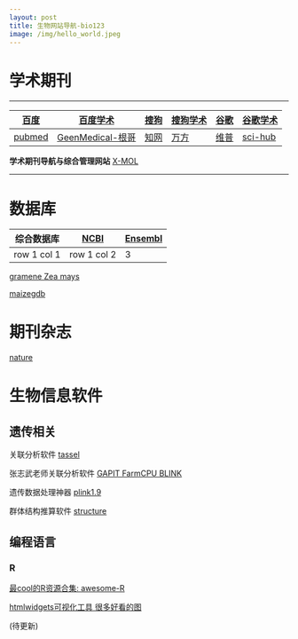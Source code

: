 ```yaml
---
layout: post
title: 生物网站导航-bio123
image: /img/hello_world.jpeg
---
```



# 学术期刊
---

[百度](https://www.baidu.com/) | [百度学术](https://xueshu.baidu.com/)|[搜狗](https://www.sogou.com/)|[搜狗学术](http://scholar.sogou.com/)|[谷歌](https://www.google.com.hk/)|[谷歌学术](https://scholar.google.com/)
---|---|---|---|---|---
[pubmed](https://www.ncbi.nlm.nih.gov/pubmed/) |[GeenMedical-根哥](https://www.geenmedical.com/)|[知网](http://www.cnki.net/)|[万方](http://g.wanfangdata.com.cn/)|[维普](http://www.cqvip.com/)|[sci-hub](http://www.sci-hub.tw/)

**学术期刊导航与综合管理网站** [X-MOL](https://www.x-mol.com/)

---


# 数据库


综合数据库 | [NCBI](https://www.ncbi.nlm.nih.gov)|[Ensembl](http://asia.ensembl.org/index.html)
---|---|---
row 1 col 1 | row 1 col 2|3




[gramene Zea mays](http://ensembl.gramene.org/Zea_mays/Info/Index)

[maizegdb](https://www.maizegdb.org/)


# 期刊杂志

[nature](https://www.nature.com/)


# 生物信息软件

## 遗传相关

关联分析软件 [tassel](https://bitbucket.org/tasseladmin/tassel-5-source/wiki/Home)

张志武老师关联分析软件 [GAPIT FarmCPU BLINK](http://www.zzlab.net/software/index.html)

遗传数据处理神器 [plink1.9](https://www.cog-genomics.org/plink2/)

群体结构推算软件 [structure](https://web.stanford.edu/group/pritchardlab/structure.html)

## 编程语言
 ### R
[最cool的R资源合集: awesome-R](https://awesome-r.com/)

[htmlwidgets可视化工具 很多好看的图](https://gallery.htmlwidgets.org/)


(待更新)